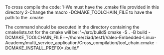 To cross compile the code:
1-We must have the .cmake file provided in this directory
2-Change the macro -DCMAKE_TOOLCHAIN_FILE to have the path to the .cmake

The command should be executed in the directory containing the cmakelists.txt for the cmake will be:
'~/src/build$ cmake -S . -B build -DCMAKE_TOOLCHAIN_FILE=~//home/ziad/test1/Valeo-Embedded-Linux-Academy/multi_service_application/Cross_compilation/tool_chain.cmake -DCMAKE_INSTALL_PREFIX=./build/'
